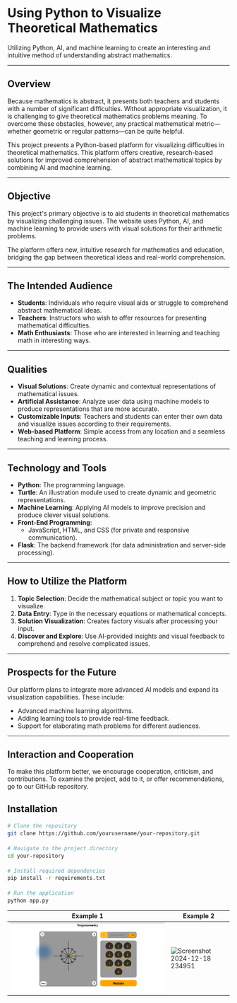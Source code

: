 # Using Python to Visualize Theoretical Mathematics

Utilizing Python, AI, and machine learning to create an interesting and intuitive method of understanding abstract mathematics.

---

## Overview

Because mathematics is abstract, it presents both teachers and students with a number of significant difficulties. Without appropriate visualization, it is challenging to give theoretical mathematics problems meaning. To overcome these obstacles, however, any practical mathematical metric—whether geometric or regular patterns—can be quite helpful.

This project presents a Python-based platform for visualizing difficulties in theoretical mathematics. This platform offers creative, research-based solutions for improved comprehension of abstract mathematical topics by combining AI and machine learning.

---

## Objective

This project's primary objective is to aid students in theoretical mathematics by visualizing challenging issues. The website uses Python, AI, and machine learning to provide users with visual solutions for their arithmetic problems.

The platform offers new, intuitive research for mathematics and education, bridging the gap between theoretical ideas and real-world comprehension.

---

## The Intended Audience

- **Students**: Individuals who require visual aids or struggle to comprehend abstract mathematical ideas.
- **Teachers**: Instructors who wish to offer resources for presenting mathematical difficulties.
- **Math Enthusiasts**: Those who are interested in learning and teaching math in interesting ways.

---

## Qualities

- **Visual Solutions**: Create dynamic and contextual representations of mathematical issues.
- **Artificial Assistance**: Analyze user data using machine models to produce representations that are more accurate.
- **Customizable Inputs**: Teachers and students can enter their own data and visualize issues according to their requirements.
- **Web-based Platform**: Simple access from any location and a seamless teaching and learning process.

---

## Technology and Tools

- **Python**: The programming language.
- **Turtle**: An illustration module used to create dynamic and geometric representations.
- **Machine Learning**: Applying AI models to improve precision and produce clever visual solutions.
- **Front-End Programming**:
  - JavaScript, HTML, and CSS (for private and responsive communication).
- **Flask**: The backend framework (for data administration and server-side processing).

---

## How to Utilize the Platform

1. **Topic Selection**: Decide the mathematical subject or topic you want to visualize.
2. **Data Entry**: Type in the necessary equations or mathematical concepts.
3. **Solution Visualization**: Creates factory visuals after processing your input.
4. **Discover and Explore**: Use AI-provided insights and visual feedback to comprehend and resolve complicated issues.

---

## Prospects for the Future

Our platform plans to integrate more advanced AI models and expand its visualization capabilities. These include:

- Advanced machine learning algorithms.
- Adding learning tools to provide real-time feedback.
- Support for elaborating math problems for different audiences.

---

## Interaction and Cooperation

To make this platform better, we encourage cooperation, criticism, and contributions. To examine the project, add to it, or offer recommendations, go to our GitHub repository.


## Installation

```bash
# Clone the repository
git clone https://github.com/yourusername/your-repository.git

# Navigate to the project directory
cd your-repository

# Install required dependencies
pip install -r requirements.txt

# Run the application
python app.py
```


| Example 1 | Example 2 |
|-----------|-----------|
| ![Example 1](images/ex1.png) | ![Screenshot 2024-12-18 234951](https://github.com/user-attachments/assets/3f1f989e-948f-4d92-af16-ccf53de142c6) |
